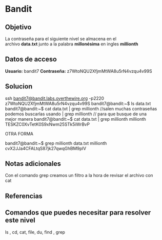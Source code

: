 # Bandit
## Objetivo
La contraseña para el siguiente nivel se almacena en el archivo **data.txt** junto a la palabra **millonésima** en ingles **millionth**

## Datos de acceso
**Usuario:** bandit7
**Contraseña:** z7WtoNQU2XfjmMtWA8u5rN4vzqu4v99S

## Solucion
ssh bandit7@bandit.labs.overthewire.org -p2220
z7WtoNQU2XfjmMtWA8u5rN4vzqu4v99S
bandit7@bandit:~$ ls
data.txt
bandit7@bandit:~$ cat data.txt | grep millionth
//salen muchas contraseñas podemos buscarlas usando  | grep millionth
// para que busque de una mejor manera
bandit7@bandit:~$ cat data.txt | grep millionth
millionth       TESKZC0XvTetK0S9xNwm25STk5iWrBvP

OTRA FORMA

bandit7@bandit:~$ grep millionth data.txt
millionth       cvX2JJa4CFALtqS87jk27qwqGhBM9plV

## Notas adicionales
Con el comando grep creamos un filtro a la hora de revisar el archivo con cat

## Referencias

## Comandos que puedes necesitar para resolver este nivel
ls , cd, cat, file, du, find , grep